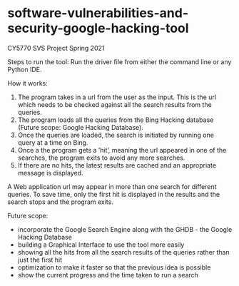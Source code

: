 # software-vulnerabilities-and-security-google-hacking-tool
CY5770 SVS Project Spring 2021

Steps to run the tool:
Run the driver file from either the command line or any Python IDE.

How it works:
1. The program takes in a url from the user as the input. This is the url which needs to be checked against all the search results from the queries.
2. The program loads all the queries from the Bing Hacking database (Future scope: Google Hacking Database).
3. Once the queries are loaded, the search is initiated by running one query at a time on Bing.
4. Once a the program gets a ’hit’, meaning the url appeared in one of the searches, the program exits to avoid any more searches.
5. If there are no hits, the latest results are cached and an appropriate message is displayed.

A Web application url may appear in more than one search for different queries. To save time, only the first hit is displayed in the results and the search stops and the program exits.

Future scope:
- incorporate the Google Search Engine along with the GHDB - the Google Hacking Database
- building a Graphical Interface to use the tool more easily
- showing all the hits from all the search results of the queries rather than just the first hit
- optimization to make it faster so that the previous idea is possible
- show the current progress and the time taken to run a search
